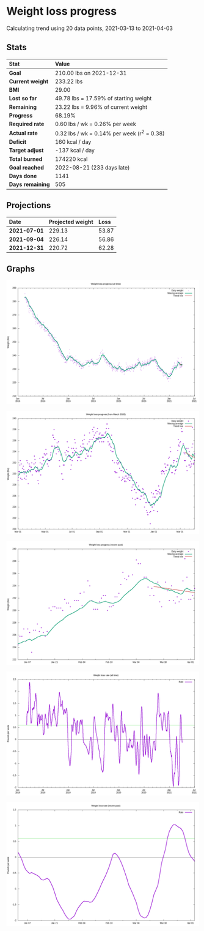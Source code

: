 # Weight loss progress

Calculating trend using 20 data points, 2021-03-13 to 2021-04-03

## Stats

Stat|Value
:-|:-
**Goal**|210.00 lbs on 2021-12-31
**Current weight**|233.22 lbs
**BMI**|29.00
**Lost so far**|49.78 lbs = 17.59% of starting weight
**Remaining**|23.22 lbs =  9.96% of current  weight
**Progress**|68.19%
**Required rate**|0.60 lbs / wk = 0.26% per week
**Actual rate**|0.32 lbs / wk = 0.14% per week  (r<sup>2</sup> = 0.38)
**Deficit**|160 kcal / day
**Target adjust**|-137 kcal / day
**Total burned**|174220 kcal
**Goal reached**|2022-08-21 (233 days late)
**Days done**|1141
**Days remaining**|505

## Projections

Date|Projected weight|Loss
:-|:-|:-
**2021-07-01**|229.13|53.87
**2021-09-04**|226.14|56.86
**2021-12-31**|220.72|62.28

## Graphs

![](weight-graph-alltime.png)

![](weight-graph-covid.png)

![](weight-graph-recent.png)

![](rate-graph-alltime.png)

![](rate-graph-recent.png)
